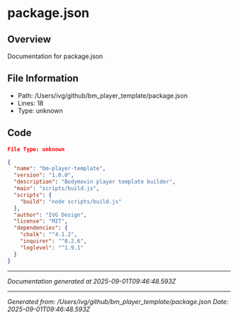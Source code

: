 # package.json

## Overview
Documentation for package.json

## File Information
- Path: /Users/ivg/github/bm_player_template/package.json
- Lines: 18
- Type: unknown

## Code
```json
File Type: unknown

{
  "name": "bm-player-template",
  "version": "1.0.0",
  "description": "Bodymovin player template builder",
  "main": "scripts/build.js",
  "scripts": {
    "build": "node scripts/build.js"
  },
  "author": "IVG Design",
  "license": "MIT",
  "dependencies": {
    "chalk": "^4.1.2",
    "inquirer": "^8.2.6",
    "loglevel": "^1.9.1"
  }
}
```

---
*Documentation generated at 2025-09-01T09:46:48.593Z*


---
*Generated from: /Users/ivg/github/bm_player_template/package.json*
*Date: 2025-09-01T09:46:48.593Z*